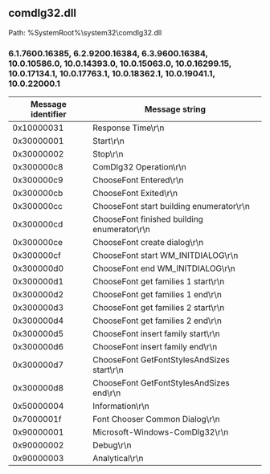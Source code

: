 ## comdlg32.dll

Path: %SystemRoot%\system32\comdlg32.dll

### 6.1.7600.16385, 6.2.9200.16384, 6.3.9600.16384, 10.0.10586.0, 10.0.14393.0, 10.0.15063.0, 10.0.16299.15, 10.0.17134.1, 10.0.17763.1, 10.0.18362.1, 10.0.19041.1, 10.0.22000.1

Message identifier | Message string
--- | ---
0x10000031 | Response Time\r\n
0x30000001 | Start\r\n
0x30000002 | Stop\r\n
0x300000c8 | ComDlg32 Operation\r\n
0x300000c9 | ChooseFont Entered\r\n
0x300000cb | ChooseFont Exited\r\n
0x300000cc | ChooseFont start building enumerator\r\n
0x300000cd | ChooseFont finished building enumerator\r\n
0x300000ce | ChooseFont create dialog\r\n
0x300000cf | ChooseFont start WM_INITDIALOG\r\n
0x300000d0 | ChooseFont end WM_INITDIALOG\r\n
0x300000d1 | ChooseFont get families 1 start\r\n
0x300000d2 | ChooseFont get families 1 end\r\n
0x300000d3 | ChooseFont get families 2 start\r\n
0x300000d4 | ChooseFont get families 2 end\r\n
0x300000d5 | ChooseFont insert family start\r\n
0x300000d6 | ChooseFont insert family end\r\n
0x300000d7 | ChooseFont GetFontStylesAndSizes start\r\n
0x300000d8 | ChooseFont GetFontStylesAndSizes end\r\n
0x50000004 | Information\r\n
0x7000001f | Font Chooser Common Dialog\r\n
0x90000001 | Microsoft-Windows-ComDlg32\r\n
0x90000002 | Debug\r\n
0x90000003 | Analytical\r\n
